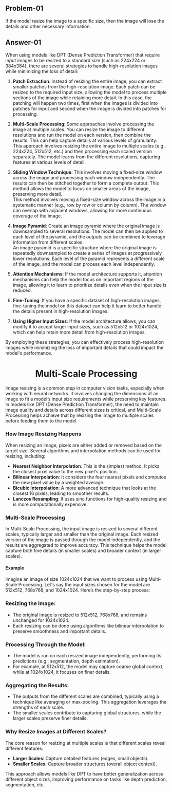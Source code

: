 ## Problem-01
If the model resize the image to a specific size, then the image will lose the details and other necessary information.
## Answer-01
When using models like DPT (Dense Prediction Transformer) that require input images to be resized to a standard size (such as 224x224 or 384x384), there are several strategies to handle high-resolution images while minimizing the loss of detail:

1. **Patch Extraction**: Instead of resizing the entire image, you can extract smaller patches from the high-resolution image. Each patch can be resized to the required input size, allowing the model to process multiple sections of the image while retaining more detail. In this case, the patching will happen two times, first when the images is divided into patches for input and second when the image is divided into patches for processing.

3. **Multi-Scale Processing**: Some approaches involve processing the image at multiple scales. You can resize the image to different resolutions and run the model on each version, then combine the results. This can help capture details at various levels of granularity.<br>
This approach involves resizing the entire image to multiple scales (e.g., 224x224, 512x512, etc.) and then processing each scaled version separately. The model learns from the different resolutions, capturing features at various levels of detail.

5. **Sliding Window Technique**: This involves moving a fixed-size window across the image and processing each window independently. The results can then be stitched together to form a complete output. This method allows the model to focus on smaller areas of the image, preserving more detail.<br>
This method involves moving a fixed-size window across the image in a systematic manner (e.g., row by row or column by column). The window can overlap with adjacent windows, allowing for more continuous coverage of the image.

6. **Image Pyramid**: Create an image pyramid where the original image is downsampled to several resolutions. The model can then be applied to each level of the pyramid, and the outputs can be combined to leverage information from different scales.<br>
An image pyramid is a specific structure where the original image is repeatedly downsampled to create a series of images at progressively lower resolutions. Each level of the pyramid represents a different scale of the image, and the model can process each level independently.

7. **Attention Mechanisms**: If the model architecture supports it, attention mechanisms can help the model focus on important regions of the image, allowing it to learn to prioritize details even when the input size is reduced.

8. **Fine-Tuning**: If you have a specific dataset of high-resolution images, fine-tuning the model on this dataset can help it learn to better handle the details present in high-resolution images.

9. **Using Higher Input Sizes**: If the model architecture allows, you can modify it to accept larger input sizes, such as 512x512 or 1024x1024, which can help retain more detail from high-resolution images.

By employing these strategies, you can effectively process high-resolution images while minimizing the loss of important details that could impact the model's performance.

# <div align = "center">Multi-Scale Processing</div>
Image resizing is a common step in computer vision tasks, especially when working with neural networks. It involves changing the dimensions of an image to fit a model’s input size requirements while preserving key features. In models like DPT (Dense Prediction Transformer), the need to maintain image quality and details across different sizes is critical, and Multi-Scale Processing helps achieve that by resizing the image to multiple scales before feeding them to the model.

### How Image Resizing Happens
When resizing an image, pixels are either added or removed based on the target size. Several algorithms and interpolation methods can be used for resizing, including:

- **Nearest Neighbor Interpolation**: This is the simplest method. It picks the closest pixel value to the new pixel's position.
- **Bilinear Interpolation**: It considers the four nearest pixels and computes the new pixel value by a weighted average.
- **Bicubic Interpolation**: A more advanced technique that looks at the closest 16 pixels, leading to smoother results.
- **Lanczos Resampling**: It uses sinc functions for high-quality resizing and is more computationally expensive.
### Multi-Scale Processing
In Multi-Scale Processing, the input image is resized to several different scales, typically larger and smaller than the original image. Each resized version of the image is passed through the model independently, and the results are aggregated to improve accuracy. This technique helps the model capture both fine details (in smaller scales) and broader context (in larger scales).

#### Example
Imagine an image of size 1024x1024 that we want to process using Multi-Scale Processing. Let's say the input sizes chosen for the model are 512x512, 768x768, and 1024x1024. Here’s the step-by-step process:

### Resizing the Image:

- The original image is resized to 512x512, 768x768, and remains unchanged for 1024x1024.
- Each resizing can be done using algorithms like bilinear interpolation to preserve smoothness and important details.
### Processing Through the Model:

- The model is run on each resized image independently, performing its predictions (e.g., segmentation, depth estimation).
- For example, at 512x512, the model may capture coarse global context, while at 1024x1024, it focuses on finer details.
### Aggregating the Results:

- The outputs from the different scales are combined, typically using a technique like averaging or max-pooling. This aggregation leverages the strengths of each scale.
- The smaller scales contribute to capturing global structures, while the larger scales preserve finer details.
### Why Resize Images at Different Scales?
The core reason for resizing at multiple scales is that different scales reveal different features:

- **Larger Scales**: Capture detailed features (edges, small objects).
- **Smaller Scales**: Capture broader structures (overall object context).

This approach allows models like DPT to have better generalization across different object sizes, improving performance on tasks like depth prediction, segmentation, etc.
